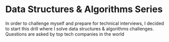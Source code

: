 # Data Structures & Algorithms Series
In order to challenge myself and prepare for technical interviews, I decided to start this drill where I solve data structures & algorithms challenges. Questions are asked by top tech companies in the world
